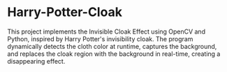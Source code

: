 # Harry-Potter-Cloak
This project implements the Invisible Cloak Effect using OpenCV and Python, inspired by Harry Potter's invisibility cloak. The program dynamically detects the cloth color at runtime, captures the background, and replaces the cloak region with the background in real-time, creating a disappearing effect.
